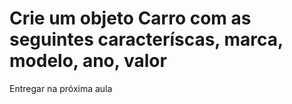 # Crie um objeto Carro com as seguintes caracteríscas, marca, modelo, ano, valor

Entregar na próxima aula
